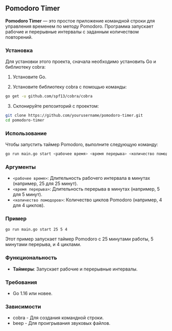 ## Pomodoro Timer
**Pomodoro Timer** — это простое приложение командной строки для управления временем по методу Pomodoro. Программа запускает рабочие и перерывные интервалы с заданным количеством повторений.

### Установка
Для установки этого проекта, сначала необходимо установить Go и библиотеку cobra:

1. Установите Go.

2. Установите библиотеку cobra с помощью команды:
```bash
go get -u github.com/spf13/cobra/cobra
```
3. Склонируйте репозиторий с проектом:
```bash
git clone https://github.com/yourusername/pomodoro-timer.git
cd pomodoro-timer
```

### Использование
Чтобы запустить таймер Pomodoro, выполните следующую команду:
```bash
go run main.go start <рабочее время> <время перерыва> <количество помодоров>
```
### Аргументы
- `<рабочее время>`: Длительность рабочего интервала в минутах (например, 25 для 25 минут).
 - `<время перерыва>`: Длительность перерыва в минутах (например, 5 для 5 минут).
- `<количество помодоров>`: Количество циклов Pomodoro (например, 4 для 4 циклов).

### Пример
```bash
go run main.go start 25 5 4
```
Этот пример запускает таймер Pomodoro с 25 минутами работы, 5 минутами перерыва, и 4 циклами.

### Функциональность
- **Таймеры**: Запускает рабочие и перерывные интервалы.

### Требования
- Go 1.16 или новее.

### Зависимости
- cobra - Для создания командной строки.
- beep - Для проигрывания звуковых файлов.